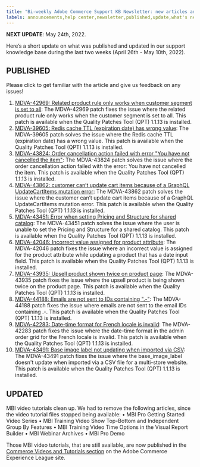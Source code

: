 ```yaml
---
title: "Bi-weekly Adobe Commerce Support KB Newsletter: new articles and updates"
labels: announcements,help center,newsletter,published,update,what's new,Magento,Adobe Commerce,cloud infrastructure,on-premises
---
```


 **NEXT UPDATE**: May 24th, 2022.

Here’s a short update on what was published and updated in our support knowledge base during the last two weeks (April 26th - May 10th, 2022).

## PUBLISHED

Please click to get familiar with the article and give us feedback on any issues!

1. [MDVA-42969: Related product rule only works when customer segment is set to all](https://support.magento.com/hc/en-us/articles/6097088245005-MDVA-42969-Related-product-rule-only-works-when-customer-segment-is-set-to-all): The MDVA-42969 patch fixes the issue where the related product rule only works when the customer segment is set to all. This patch is available when the Quality Patches Tool (QPT) 1.1.13 is installed.
1. [MDVA-39605: Redis cache TTL (expiration date) has wrong value](https://support.magento.com/hc/en-us/articles/6102800192781-MDVA-39605-Redis-cache-TTL-expiration-date-has-wrong-value): The MDVA-39605 patch solves the issue where the Redis cache TTL (expiration date) has a wrong value. This patch is available when the Quality Patches Tool (QPT) 1.1.13 is installed.
1. [MDVA-43824: Order cancellation action failed with error "You have not cancelled the item"](https://support.magento.com/hc/en-us/articles/6103262032141-MDVA-43824-Order-cancellation-action-failed-with-error-You-have-not-cancelled-the-item-): The MDVA-43824 patch solves the issue where the order cancellation action failed with the error: You have not cancelled the item. This patch is available when the Quality Patches Tool (QPT) 1.1.13 is installed.
1. [MDVA-43862: customer can’t update cart items because of a GraphQL UpdateCartItems mutation error](https://support.magento.com/hc/en-us/articles/6125627172493-MDVA-43862-customer-can-t-update-cart-items-because-of-a-GraphQL-UpdateCartItems-mutation-error): The MDVA-43862 patch solves the issue where the customer can’t update cart items because of a GraphQL UpdateCartItems mutation error. This patch is available when the Quality Patches Tool (QPT) 1.1.13 is installed.
1. [MDVA-43451: Error when setting Pricing and Structure for shared catalog](https://support.magento.com/hc/en-us/articles/6103255135245-MDVA-43451-Error-when-setting-Pricing-and-Structure-for-shared-catalog): The MDVA-43451 patch solves the issue where the user is unable to set the Pricing and Structure for a shared catalog. This patch is available when the Quality Patches Tool (QPT) 1.1.13 is installed.
1. [MDVA-42046: Incorrect value assigned for product attribute](https://support.magento.com/hc/en-us/articles/5989364440077-MDVA-42046-Incorrect-value-assigned-for-product-attribute): The MDVA-42046 patch fixes the issue where an incorrect value is assigned for the product attribute while updating a product that has a date input field. This patch is available when the Quality Patches Tool (QPT) 1.1.13 is installed.
1. [MDVA-43935: Upsell product shown twice on product page](https://support.magento.com/hc/en-us/articles/5989393723533-MDVA-43935-Upsell-product-shown-twice-on-product-page): The MDVA-43935 patch fixes the issue where the upsell product is being shown twice on the product page. This patch is available when the Quality Patches Tool (QPT) 1.1.13 is installed.
1. [MDVA-44188: Emails are not sent to IDs containing ".-"](https://support.magento.com/hc/en-us/articles/6044536970637-MDVA-44188-Emails-are-not-sent-to-IDs-containing-): The MDVA-44188 patch fixes the issue where emails are not sent to the email IDs containing .-. This patch is available when the Quality Patches Tool (QPT) 1.1.13 is installed.
1. [MDVA-42283: Date-time format for French locale is invalid](https://support.magento.com/hc/en-us/articles/6100232355981-MDVA-42283-Date-time-format-for-French-locale-is-invalid): The MDVA-42283 patch fixes the issue where the date-time format in the admin order grid for the French locale is invalid. This patch is available when the Quality Patches Tool (QPT) 1.1.13 is installed.
1. [MDVA-43491: Base image label not updating when imported via CSV](https://support.magento.com/hc/en-us/articles/6123128674317-MDVA-43491-Base-image-label-not-updating-when-imported-via-CSV): The MDVA-43491 patch fixes the issue where the base_image_label doesn't update when imported via a CSV file for a multi-store website. This patch is available when the Quality Patches Tool (QPT) 1.1.13 is installed.

## UPDATED

MBI video tutorials clean up.
We had to remove the following articles, since the video tutorial files stopped being available:
•	MBI Pro Getting Started Video Series
•	MBI Training Video Show Top-Bottom and Independent Group By Features
•	MBI Training Video Time Options in the Visual Report Builder
•	MBI Webinar Archives
•	MBI Pro Demo

Those MBI video tutorials, that are still available, are now published in the [Commerce Videos and Tutorials section](https://experienceleague.adobe.com/docs/commerce-learn/tutorials/overview.html?lang=en) on the Adobe Commerce Experience League site.
